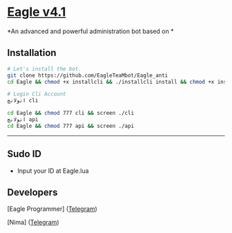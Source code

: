 # [Eagle v4.1](https://t.me/EagleTeaMbot)

*An advanced and powerful administration bot based on *

## Installation

```sh
# Let's install the bot.
git clone https://github.com/EagleTeaMbot/Eagle_anti
cd Eagle && chmod +x installcli && ./installcli install && chmod +x installapi && ./installapi install

# Login Cli Account
اتولانچ cli

cd Eagle && chmod 777 cli && screen ./cli
اتولانچ api
cd Eagle && chmod 777 api && screen ./api


```

* * *

## Sudo ID
* Input your ID at Eagle.lua


## Developers

[Eagle Programmer] ([Telegram](https://telegram.me/EagleProgrammer))

[Nima] ([Telegram](https://telegram.me/NimaN4))
